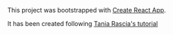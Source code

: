 This project was bootstrapped with [Create React App](https://github.com/facebook/create-react-app).

It has been created following [Tania Rascia's tutorial](https://www.taniarascia.com/getting-started-with-react)